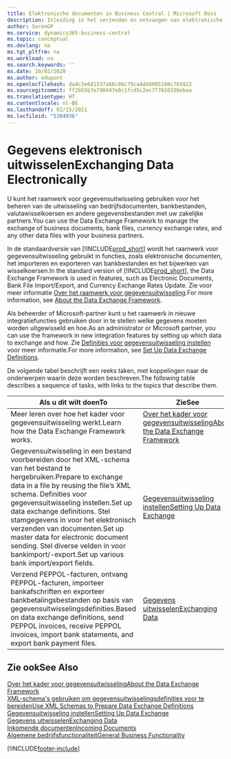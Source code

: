 ```yaml
---
title: Elektronische documenten in Business Central | Microsoft Docs
description: Inleiding in het verzenden en ontvangen van elektronische documenten in Business Central.
author: SorenGP
ms.service: dynamics365-business-central
ms.topic: conceptual
ms.devlang: na
ms.tgt_pltfrm: na
ms.workload: na
ms.search.keywords: ''
ms.date: 10/01/2020
ms.author: edupont
ms.openlocfilehash: da4c3e6d1537a66c86c79ca4dd4065190c765922
ms.sourcegitcommit: ff2b55b7e790447e0c1fcd5c2ec7f7610338ebaa
ms.translationtype: HT
ms.contentlocale: nl-BE
ms.lasthandoff: 02/15/2021
ms.locfileid: "5384936"
---
```

# <a name="exchanging-data-electronically"></a><span data-ttu-id="ccd1b-103">Gegevens elektronisch uitwisselen</span><span class="sxs-lookup"><span data-stu-id="ccd1b-103">Exchanging Data Electronically</span></span>
<span data-ttu-id="ccd1b-104">U kunt het raamwerk voor gegevensuitwisseling gebruiken voor het beheren van de uitwisseling van bedrijfsdocumenten, bankbestanden, valutawisselkoersen en andere gegevensbestanden met uw zakelijke partners.</span><span class="sxs-lookup"><span data-stu-id="ccd1b-104">You can use the Data Exchange Framework to manage the exchange of business documents, bank files, currency exchange rates, and any other data files with your business partners.</span></span>

<span data-ttu-id="ccd1b-105">In de standaardversie van [!INCLUDE[prod_short](includes/prod_short.md)] wordt het raamwerk voor gegevensuitwisseling gebruikt in functies, zoals elektronische documenten, het importeren en exporteren van bankbestanden en het bijwerken van wisselkoersen.</span><span class="sxs-lookup"><span data-stu-id="ccd1b-105">In the standard version of [!INCLUDE[prod_short](includes/prod_short.md)], the Data Exchange Framework is used in features, such as Electronic Documents, Bank File Import/Export, and Currency Exchange Rates Update.</span></span> <span data-ttu-id="ccd1b-106">Zie voor meer informatie [Over het raamwerk voor gegevensuitwisseling](across-about-the-data-exchange-framework.md).</span><span class="sxs-lookup"><span data-stu-id="ccd1b-106">For more information, see [About the Data Exchange Framework](across-about-the-data-exchange-framework.md).</span></span>

<span data-ttu-id="ccd1b-107">Als beheerder of Microsoft-partner kunt u het raamwerk in nieuwe integratiefuncties gebruiken door in te stellen welke gegevens moeten worden uitgewisseld en hoe.</span><span class="sxs-lookup"><span data-stu-id="ccd1b-107">As an administrator or Microsoft partner, you can use the framework in new integration features by setting up which data to exchange and how.</span></span> <span data-ttu-id="ccd1b-108">Zie [Definities voor gegevensuitwisseling instellen](across-how-to-set-up-data-exchange-definitions.md) voor meer informatie.</span><span class="sxs-lookup"><span data-stu-id="ccd1b-108">For more information, see [Set Up Data Exchange Definitions](across-how-to-set-up-data-exchange-definitions.md).</span></span>

<span data-ttu-id="ccd1b-109">De volgende tabel beschrijft een reeks taken, met koppelingen naar de onderwerpen waarin deze worden beschreven.</span><span class="sxs-lookup"><span data-stu-id="ccd1b-109">The following table describes a sequence of tasks, with links to the topics that describe them.</span></span>  

|<span data-ttu-id="ccd1b-110">Als u dit wilt doen</span><span class="sxs-lookup"><span data-stu-id="ccd1b-110">To</span></span>|<span data-ttu-id="ccd1b-111">Zie</span><span class="sxs-lookup"><span data-stu-id="ccd1b-111">See</span></span>|  
|--------|---------|  
|<span data-ttu-id="ccd1b-112">Meer leren over hoe het kader voor gegevensuitwisseling werkt.</span><span class="sxs-lookup"><span data-stu-id="ccd1b-112">Learn how the Data Exchange Framework works.</span></span>|[<span data-ttu-id="ccd1b-113">Over het kader voor gegevensuitwisseling</span><span class="sxs-lookup"><span data-stu-id="ccd1b-113">About the Data Exchange Framework</span></span>](across-about-the-data-exchange-framework.md)|  
|<span data-ttu-id="ccd1b-114">Gegevensuitwisseling in een bestand voorbereiden door het XML-schema van het bestand te hergebruiken.</span><span class="sxs-lookup"><span data-stu-id="ccd1b-114">Prepare to exchange data in a file by reusing the file’s XML schema.</span></span> <span data-ttu-id="ccd1b-115">Definities voor gegevensuitwisseling instellen.</span><span class="sxs-lookup"><span data-stu-id="ccd1b-115">Set up data exchange definitions.</span></span> <span data-ttu-id="ccd1b-116">Stel stamgegevens in voor het elektronisch verzenden van documenten.</span><span class="sxs-lookup"><span data-stu-id="ccd1b-116">Set up master data for electronic document sending.</span></span> <span data-ttu-id="ccd1b-117">Stel diverse velden in voor bankimport/-export.</span><span class="sxs-lookup"><span data-stu-id="ccd1b-117">Set up various bank import/export fields.</span></span>|[<span data-ttu-id="ccd1b-118">Gegevensuitwisseling instellen</span><span class="sxs-lookup"><span data-stu-id="ccd1b-118">Setting Up Data Exchange</span></span>](across-set-up-data-exchange.md)|  
|<span data-ttu-id="ccd1b-119">Verzend PEPPOL-facturen, ontvang PEPPOL-facturen, importeer bankafschriften en exporteer bankbetalingsbestanden op basis van gegevensuitwisselingsdefinities.</span><span class="sxs-lookup"><span data-stu-id="ccd1b-119">Based on data exchange definitions, send PEPPOL invoices, receive PEPPOL invoices, import bank statements, and export bank payment files.</span></span>|[<span data-ttu-id="ccd1b-120">Gegevens uitwisselen</span><span class="sxs-lookup"><span data-stu-id="ccd1b-120">Exchanging Data</span></span>](across-exchange-data.md)|  

## <a name="see-also"></a><span data-ttu-id="ccd1b-121">Zie ook</span><span class="sxs-lookup"><span data-stu-id="ccd1b-121">See Also</span></span>  
[<span data-ttu-id="ccd1b-122">Over het kader voor gegevensuitwisseling</span><span class="sxs-lookup"><span data-stu-id="ccd1b-122">About the Data Exchange Framework</span></span>](across-about-the-data-exchange-framework.md)  
[<span data-ttu-id="ccd1b-123">XML-schema's gebruiken om gegevensuitwisselingsdefinities voor te bereiden</span><span class="sxs-lookup"><span data-stu-id="ccd1b-123">Use XML Schemas to Prepare Data Exchange Definitions</span></span>](across-how-to-use-xml-schemas-to-prepare-data-exchange-definitions.md)  
[<span data-ttu-id="ccd1b-124">Gegevensuitwisseling instellen</span><span class="sxs-lookup"><span data-stu-id="ccd1b-124">Setting Up Data Exchange</span></span>](across-set-up-data-exchange.md)  
[<span data-ttu-id="ccd1b-125">Gegevens uitwisselen</span><span class="sxs-lookup"><span data-stu-id="ccd1b-125">Exchanging Data</span></span>](across-exchange-data.md)  
[<span data-ttu-id="ccd1b-126">Inkomende documenten</span><span class="sxs-lookup"><span data-stu-id="ccd1b-126">Incoming Documents</span></span>](across-income-documents.md)  
[<span data-ttu-id="ccd1b-127">Algemene bedrijfsfunctionaliteit</span><span class="sxs-lookup"><span data-stu-id="ccd1b-127">General Business Functionality</span></span>](ui-across-business-areas.md)


[!INCLUDE[footer-include](includes/footer-banner.md)]